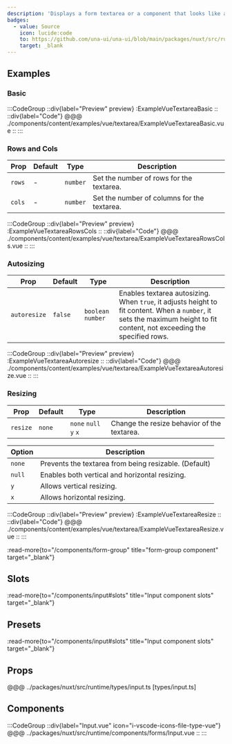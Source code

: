 ```yaml
---
description: 'Displays a form textarea or a component that looks like a textarea.'
badges:
  - value: Source
    icon: lucide:code
    to: https://github.com/una-ui/una-ui/blob/main/packages/nuxt/src/runtime/components/forms/Input.vue
    target: _blank
---
```


## Examples

### Basic

:::CodeGroup
::div{label="Preview" preview}
  :ExampleVueTextareaBasic
::
::div{label="Code"}
@@@ ./components/content/examples/vue/textarea/ExampleVueTextareaBasic.vue
::
:::

### Rows and Cols

| Prop   | Default | Type     | Description                                 |
| ------ | ------- | -------- | ------------------------------------------- |
| `rows` | -       | `number` | Set the number of rows for the textarea.    |
| `cols` | -       | `number` | Set the number of columns for the textarea. |

:::CodeGroup
::div{label="Preview" preview}
  :ExampleVueTextareaRowsCols
::
::div{label="Code"}
@@@ ./components/content/examples/vue/textarea/ExampleVueTextareaRowsCols.vue
::
:::

### Autosizing

| Prop         | Default | Type               | Description                                                                                                                                                               |
| ------------ | ------- | ------------------ | ------------------------------------------------------------------------------------------------------------------------------------------------------------------------- |
| `autoresize` | `false` | `boolean` `number` | Enables textarea autosizing. When `true`, it adjusts height to fit content. When a `number`, it sets the maximum height to fit content, not exceeding the specified rows. |

:::CodeGroup
::div{label="Preview" preview}
  :ExampleVueTextareaAutoresize
::
::div{label="Code"}
@@@ ./components/content/examples/vue/textarea/ExampleVueTextareaAutoresize.vue
::
:::

### Resizing

| Prop     | Default | Type                  | Description                                 |
| -------- | ------- | --------------------- | ------------------------------------------- |
| `resize` | `none`  | `none` `null` `y` `x` | Change the resize behavior of the textarea. |

| Option | Description                                           |
| ------ | ----------------------------------------------------- |
| `none` | Prevents the textarea from being resizable. (Default) |
| `null` | Enables both vertical and horizontal resizing.        |
| `y`    | Allows vertical resizing.                             |
| `x`    | Allows horizontal resizing.                           |

:::CodeGroup
::div{label="Preview" preview}
  :ExampleVueTextareaResize
::
::div{label="Code"}
@@@ ./components/content/examples/vue/textarea/ExampleVueTextareaResize.vue
::
:::

:read-more{to="/components/form-group" title="form-group component" target="_blank"}

## Slots

:read-more{to="/components/input#slots" title="Input component slots" target="_blank"}

## Presets

:read-more{to="/components/input#slots" title="Input component slots" target="_blank"}

## Props

@@@ ../packages/nuxt/src/runtime/types/input.ts [types/input.ts]

## Components

:::CodeGroup
::div{label="Input.vue" icon="i-vscode-icons-file-type-vue"}
@@@ ../packages/nuxt/src/runtime/components/forms/Input.vue
::
:::

